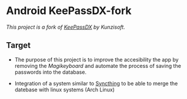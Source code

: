 # Android KeePassDX-fork

*This project is a fork of [KeePassDX](https://github.com/Kunzisoft/KeePassDX) by Kunzisoft.*

## Target

* The purpose of this project is to improve the accesibility the app by removing the *Magikeyboard* and automate the process of saving the passwords into the database.

* Integration of a system similar to [Syncthing](https://github.com/Catfriend1/syncthing-android) to be able to merge the datebase with linux systems (Arch Linux)
